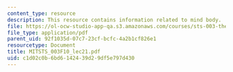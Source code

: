 ```yaml
---
content_type: resource
description: This resource contains information related to mind body.
file: https://ol-ocw-studio-app-qa.s3.amazonaws.com/courses/sts-003-the-rise-of-modern-science-fall-2010/c1d02c0b6bd6142439d29df5e797d430_MITSTS_003F10_lec21.pdf
file_type: application/pdf
parent_uid: 92f1035d-07c7-23cf-bcfc-4a2b1cf826e1
resourcetype: Document
title: MITSTS_003F10_lec21.pdf
uid: c1d02c0b-6bd6-1424-39d2-9df5e797d430
---
```

